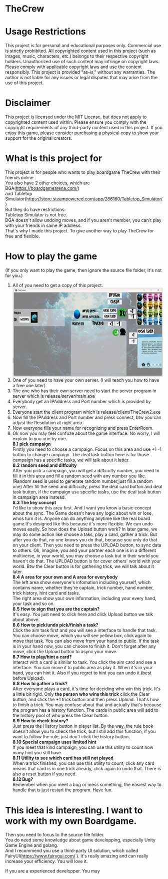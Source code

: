 # TheCrew

# Usage Restrictions
This project is for personal and educational purposes only. Commercial use is strictly prohibited.
All copyrighted content used in this project (such as images, music, characters, etc.) belongs to their respective copyright holders. Unauthorized use of such content may infringe on copyright laws.
Please comply with applicable copyright laws and use the content responsibly.
This project is provided "as-is," without any warranties. The author is not liable for any issues or legal disputes that may arise from the use of this project.

# Disclaimer
This project is licensed under the MIT License, but does not apply to copyrighted content used within. Please ensure you comply with the copyright requirements of any third-party content used in this project.
If you enjoy this game, please consider purchasing a physical copy to show your support for the original creators.

# What is this project for
This project is for people who wants to play boardgame TheCrew with their friends online.  
You also have 2 other choices, which are BGA(https://boardgamearena.com/)   
and Tabletop Simulator(https://store.steampowered.com/app/286160/Tabletop_Simulator/)  
But they do have restrictions:   
    Tabletop Simulator is not free.  
    BGA doesn't allow undoing moves, and if you aren't member, you can't play with your friends in same IP address.  
That's why I made this project. To give another way to play TheCrew for free and flexible.  

# How to play the game
(If you only want to play the game, then ignore the source file folder, It's not for you.)
1. All of you need to get a copy of this project.
![Alt text](./images/imageTest.png)
2. One of you need to have your own server. (I will teach you how to have a free one later)
3. The one who has their own server need to start the server program in server which is release/server/main.exe
4. Everybody get an IPAddress and Port number which is provided by server.
5. Everyone start the client program which is release/client/TheCrew2.exe
6. Now fill the IPAddress and Port number and press connect, btw you can adjust the Resolution at right area.
7. Now everyone fills your name for recognizing and press EnterRoom.
8. Ok now you may feel confuze about the game interface. No worry, I will explain to you one by one.  
    **8.1 pick campaign**   
    Firstly you need to choose a campaign. Focus on this area and use +1 -1 button to change campaign. The dealTask button here is for those campaign has a specific tasks, we will talk about it latter.  
    **8.2 random seed and diffculty**   
    After you pick a campaign, you will get a difficulty number, you need to fill it in this area and fill a random seed with any number you like.(Random seed is used to generate random number,just fill a random one) After fill the seed and difficulty, press the deal card button and deal task button, if the campaign use specific tasks, use the deal task button in campaign area instead.  
    **8.3 The key concept**  
    I'd like to show this area first. And I want you know a basic concept about the sync. The Game doesn't have any logic about win or lose, whos turn it is. Anyone can do anything anytime like the real board game.It's designed like this because it's more flexible. We can undo moves easily. So how does the Upload button work? In later game, we may do some action like choose a taks, play a card, gather a trick. But after you do that, no one knows you do that, because you only do that on your client. Then you need to press the UPLOAD button, to sync data to others. Ok, imagine, you and your partner each one is in a different multiverse, in your world, you may choose a task but in their world you haven't do that. The UPLOAD button is for cover others' world with your world. Btw the Clear button is for gathering trick, we will talk about it later.  
    **8.4 A area for your own and A area for everybody**  
    The left area show everyone's infomation including yourself, which contains name, whether they're captain, trick number, hand number, trick history, hint card and tasks.   
    The right area show your own information, including your every hand, your task and so on.  
    **8.5 How to sign that you are the captain?**  
    It's easy. You just need to click here and click Upload button we talk about above.  
    **8.6 How to pick/undo pick/finish a task?**  
    Click the aim task first and you will see a interface to handle that task. You can choose move, which you will see yellow box, click again to move that task. You can also move from your hand to public. If the task is in your hand now, you can choose to finish it. Don't forget after any move, click the Upload button to async your move.  
    **8.7 How to play/hint a card?**  
    Interact with a card is similar to task. You click the aim card and see a interface. You can move it to public area as play it. When it's in your hand, you can hint it. Also if you regret to hint you can undo it.(best before Upload).  
    **8.8 How to gather a trick?**  
    After everyone plays a card, it's time for deciding who win this trick. It's a little bit rigid. Only **the person who wins this trick** click the Clear button, and click the +1 trick button and then press Upload. That's how to finish a trick. You may confuse about that and actually that's because the program has a history function. The cards in public area will add to the history pool of who press the Clear button.   
    **8.9 How to check history?**  
    Just press the History button in player list. By the way, the rule book doesn't allow you to check the trick, but I still add this function, if you want to follow the rule, just don't click the history button.  
    **8.10 Special campaign uses limited hint**  
    If you meet that kind campaign, you can use this utility to count how many hint you still have.  
    **8.11 Utility to see which card has still not played**  
    When a trick finished, you can use this utility to count, click any card means that card is in one trick already, click again to undo that. There is also a reset button if you need.  
    **8.12 Bug?**  
    Remember when you meet a bug or mess something, the easiest way to handle that is just restart the program. Have fun.  

# This idea is interesting. I want to work with my own Boardgame.  
Then you need to focus to the source file folder.  
You do need some knowledge about game developping, especially Unity Game Engine and golang.  
And I recommend you use a third-party UI solution, which called FairyUI(https://www.fairygui.com/ ). It's really amazing and can really increase your efficiency. You will love it.  

If you are a experienced developper. You may  